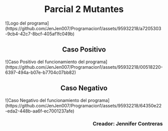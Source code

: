 
<h1 align="center"> Parcial 2 Mutantes </h1>
![Logo del programa](https://github.com/JenJen007/Programacion1/assets/95932218/a7205303-9cb4-42c7-8bcf-405af1fc049b)
<h2 align="center"> Caso Positivo </h2>
![Caso Positivo del funcionamiento del programa](https://github.com/JenJen007/Programacion1/assets/95932218/00518220-6397-494a-b07e-b7704c07bb82)
<h2 align="center"> Caso Negativo </h2>
![Caso Negativo del funcionamiento del programa](https://github.com/JenJen007/Programacion1/assets/95932218/64350e22-eda2-448b-aa6f-ec7001237afe)
<h3 align="right"> Creador: Jennifer Contreras </h3>
